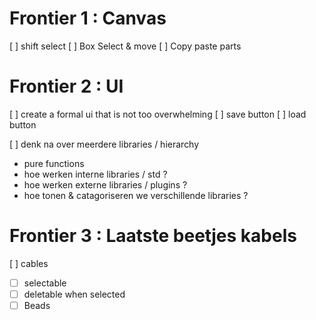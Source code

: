 # Frontier 1 : Canvas
[ ] shift select
[ ] Box Select & move
[ ] Copy paste parts 



# Frontier 2 : UI
[ ] create a formal ui that is not too overwhelming
[ ] save button
[ ] load button


[ ] denk na over meerdere libraries / hierarchy 
  - pure functions
  - hoe werken interne libraries / std ? 
  - hoe werken externe libraries / plugins ?
  - hoe tonen & catagoriseren we verschillende libraries ?
  


# Frontier 3 : Laatste beetjes kabels
[ ] cables
  - [ ] selectable
  - [ ] deletable when selected
  - [ ] Beads